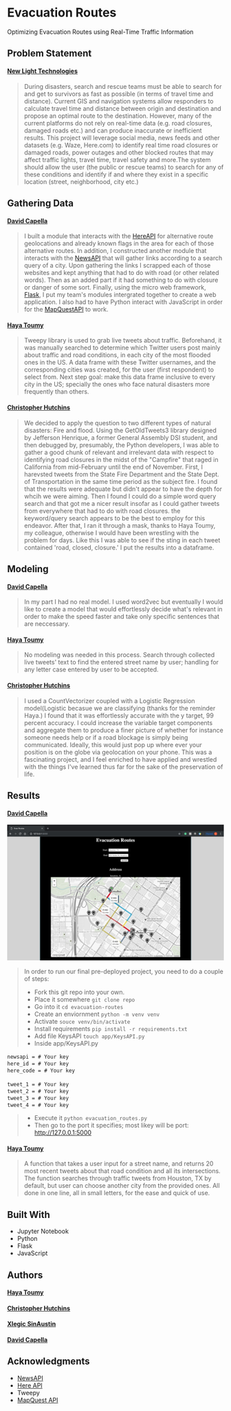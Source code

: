 # Evacuation Routes

Optimizing Evacuation Routes using Real-Time Traffic Information

## Problem Statement

#### [New Light Technologies](https://www.newlight.com/)

> During disasters, search and rescue teams must be able to search for and get to survivors as fast as possible (in terms of travel time and distance). Current GIS and navigation systems allow responders to calculate travel time and distance between origin and destination and propose an optimal route to the destination. However, many of the current platforms do not rely on real-time data (e.g. road closures, damaged roads etc.) and can produce inaccurate or inefficient results. This project will leverage social media, news feeds and other datasets (e.g. Waze, Here.com) to identify real time road closures or damaged roads, power outages and other blocked routes that may affect traffic lights, travel time, travel safety and more.The system should allow the user (the public or rescue teams) to search for any of these conditions and identify if and where they exist in a specific location (street, neighborhood, city etc.)


## Gathering Data

#### [David Capella](http://davidcapella.com)

> I built a module that interacts with the [HereAPI](https://www.here.com/) for alternative route geolocations and already known flags in the area for each of those alternative routes. In addition, I constructed another module that interacts with the [NewsAPI](https://newsapi.org/) that will gather links according to a search query of a city. Upon gathering the links I scrapped each of those websites and kept anything that had to do with road (or other related words). Then as an added part if it had something to do with closure or danger of some sort. Finally, using the micro web framework, [Flask](http://flask.pocoo.org/), I put my team's modules intergrated together to create a web application. I also had to have Python interact with JavaScript in order for the [MapQuestAPI](https://www.mapquest.com/) to work. 

#### [Haya Toumy](https://hayatoumy.github.io/hayatoumy/)

> Tweepy library is used to grab live tweets about traffic. Beforehand, it was manually searched to determine which Twitter users post mainly about traffic and road conditions, in each city of the most flooded ones in the US. A data frame with these Twitter usernames, and the corresponding cities was created, for the user (first respondent) to select from. Next step goal: make this data frame inclusive to every city in the US; specially the ones who face natural disasters more frequently than others.

#### [Christopher Hutchins](https://xppr5-9.com)

> We decided to apply the question to two different types of natural disasters: Fire and flood. Using the GetOldTweets3 library designed by Jefferson Henrique, a former General Assembly DSI student, and then debugged by, presumably, the Python developers, I was able to gather a good chunk of relevant and irrelevant data with respect to identifying road closures in the midst of the "Campfire" that raged in California from mid-February until the end of November.
> First, I harevsted tweets from the State Fire Department and the State Dept. of Transportation in the same time period as the subject fire. I found that the results were adequate but didn't appear to have the depth for whcih we were aiming. Then I found I could do a simple word query search and that got me a nicer result insofar as I could gather tweets from everywhere that had to do with road closures. the keyword/query search appears to be the best to employ for this endeavor.
> After that, I ran it through a mask, thanks to Haya Toumy, my colleague, otherwise I would have been wrestling with the problem for days. Like this I was able to see if the sting in each tweet contained 'road, closed, closure.' I put the results into a dataframe.

## Modeling

#### [David Capella](http://davidcapella.com)

> In my part I had no real model. I used word2vec but eventually I would like to create a model that would effortlessly decide what's relevant in order to make the speed faster and take only specific sentences that are neccessary.

#### [Haya Toumy](https://hayatoumy.github.io/hayatoumy/)

> No modeling was needed in this process. Search through collected live tweets' text to find the entered street name by user; handling for any letter case entered by user to be accepted.

#### [Christopher Hutchins](https://xppr5-9.com)

> I used a CountVectorizer coupled with a Logistic Regression model(Logistic becasue we are classifying (thanks for the reminder Haya.) I found that it was effortlessly accurate with the y target, 99 percent accuracy. I could increase the variable target components and aggregate them to produce a finer picture of whether for instance someone needs help or if a road blockage is simply being communicated. Ideally, this would just pop up where ever your position is on the globe via geolocation on your phone. This was a fascinating project, and I feel enriched to have applied and wrestled with the things I've learned thus far for the sake of the preservation of life.

## Results

#### [David Capella](http://davidcapella.com)

![Evacuation-routes-web-page](./img/webpage.png)

> In order to run our final pre-deployed project, you need to do a couple of steps:
> * Fork this git repo into your own.
> * Place it somewhere
> `git clone repo`
> * Go into it
> `cd evacuation-routes`
> * Create an enviornment
> `python -m venv venv`
> * Activate
> `souce venv/bin/activate`
> * Install requirements
> `pip install -r requirements.txt`
> * Add file KeysAPI
> `touch app/KeysAPI.py`
> * Inside app/KeysAPI.py

```
newsapi = # Your key
here_id = # Your key
here_code = # Your key

tweet_1 = # Your key
tweet_2 = # Your key
tweet_3 = # Your key
tweet_4 = # Your key
```

> * Execute it
> `python evacuation_routes.py`
> * Then go to the port it specifies; most likey will be port: http://127.0.0.1:5000

#### [Haya Toumy](https://hayatoumy.github.io/hayatoumy/)

> A function that takes a user input for a street name, and returns 20 most recent tweets about that road condition and all its intersections. The function searches through traffic tweets from Houston, TX by default, but user can choose another city from the provided ones. All done in one line, all in small letters, for the ease and quick of use.

## Built With

* Jupyter Notebook
* Python
* Flask
* JavaScript

## Authors

#### [Haya Toumy](https://hayatoumy.github.io/hayatoumy/)
#### [Christopher Hutchins](https://github.com/cfarhutchins)
#### [Xlegic SinAustin](https://www.linkedin.com/in/xlegic-howard-sin-austin-b64170163/)
#### [David Capella](http://davidcapella.com)

## Acknowledgments

* [NewsAPI](https://newsapi.org/)
* [Here API](https://developer.here.com/)
* Tweepy
* [MapQuest API](https://developer.mapquest.com/documentation/)

